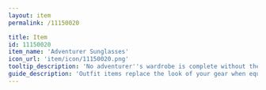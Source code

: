 ```yaml
---
layout: item
permalink: /11150020

title: Item
id: 11150020
item_name: 'Adventurer Sunglasses'
icon_url: 'item/icon/11150020.png'
tooltip_description: 'No adventurer''s wardrobe is complete without these sunglasses.'
guide_description: 'Outfit items replace the look of your gear when equipped.'
---
```

